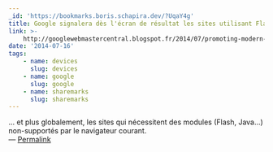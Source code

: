```yaml
---
_id: 'https://bookmarks.boris.schapira.dev/?UqaY4g'
title: Google signalera dès l'écran de résultat les sites utilisant Flash
link: >-
    http://googlewebmastercentral.blogspot.fr/2014/07/promoting-modern-websites-for-modern.html
date: '2014-07-16'
tags:
    - name: devices
      slug: devices
    - name: google
      slug: google
    - name: sharemarks
      slug: sharemarks
---
```


... et plus globalement, les sites qui nécessitent des modules (Flash, Java...)
non-supportés par le navigateur courant. <br>&#8212;
<a href="https://bookmarks.boris.schapira.dev/?UqaY4g" title="Permalink">Permalink</a>

